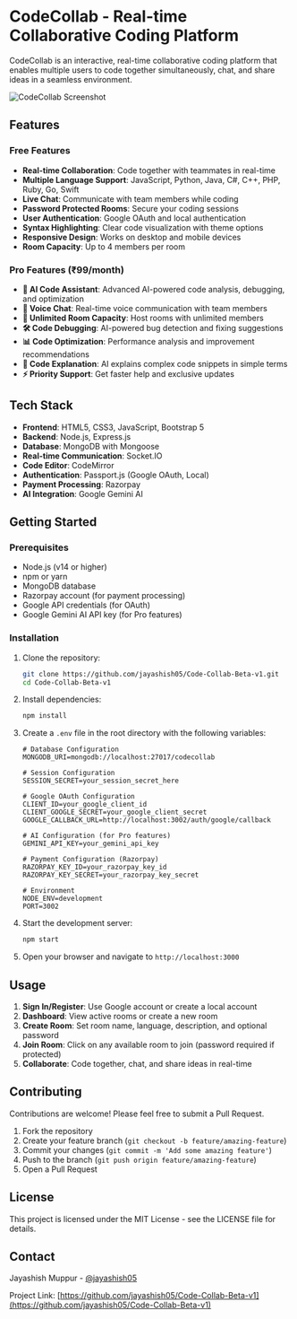 # CodeCollab - Real-time Collaborative Coding Platform

CodeCollab is an interactive, real-time collaborative coding platform that enables multiple users to code together simultaneously, chat, and share ideas in a seamless environment.

![CodeCollab Screenshot](https://i.imgur.com/1234567.png)

## Features

### Free Features
- **Real-time Collaboration**: Code together with teammates in real-time
- **Multiple Language Support**: JavaScript, Python, Java, C#, C++, PHP, Ruby, Go, Swift
- **Live Chat**: Communicate with team members while coding
- **Password Protected Rooms**: Secure your coding sessions
- **User Authentication**: Google OAuth and local authentication
- **Syntax Highlighting**: Clear code visualization with theme options
- **Responsive Design**: Works on desktop and mobile devices
- **Room Capacity**: Up to 4 members per room

### Pro Features (₹99/month)
- **🤖 AI Code Assistant**: Advanced AI-powered code analysis, debugging, and optimization
- **🎤 Voice Chat**: Real-time voice communication with team members
- **👥 Unlimited Room Capacity**: Host rooms with unlimited members
- **🛠️ Code Debugging**: AI-powered bug detection and fixing suggestions
- **📊 Code Optimization**: Performance analysis and improvement recommendations
- **💬 Code Explanation**: AI explains complex code snippets in simple terms
- **⚡ Priority Support**: Get faster help and exclusive updates

## Tech Stack

- **Frontend**: HTML5, CSS3, JavaScript, Bootstrap 5
- **Backend**: Node.js, Express.js
- **Database**: MongoDB with Mongoose
- **Real-time Communication**: Socket.IO
- **Code Editor**: CodeMirror
- **Authentication**: Passport.js (Google OAuth, Local)
- **Payment Processing**: Razorpay
- **AI Integration**: Google Gemini AI

## Getting Started

### Prerequisites

- Node.js (v14 or higher)
- npm or yarn
- MongoDB database
- Razorpay account (for payment processing)
- Google API credentials (for OAuth)
- Google Gemini AI API key (for Pro features)

### Installation

1. Clone the repository:
   ```bash
   git clone https://github.com/jayashish05/Code-Collab-Beta-v1.git
   cd Code-Collab-Beta-v1
   ```

2. Install dependencies:
   ```bash
   npm install
   ```

3. Create a `.env` file in the root directory with the following variables:
   ```
   # Database Configuration
   MONGODB_URI=mongodb://localhost:27017/codecollab

   # Session Configuration
   SESSION_SECRET=your_session_secret_here

   # Google OAuth Configuration
   CLIENT_ID=your_google_client_id
   CLIENT_GOOGLE_SECRET=your_google_client_secret
   GOOGLE_CALLBACK_URL=http://localhost:3002/auth/google/callback

   # AI Configuration (for Pro features)
   GEMINI_API_KEY=your_gemini_api_key

   # Payment Configuration (Razorpay)
   RAZORPAY_KEY_ID=your_razorpay_key_id
   RAZORPAY_KEY_SECRET=your_razorpay_key_secret

   # Environment
   NODE_ENV=development
   PORT=3002
   ```

4. Start the development server:
   ```bash
   npm start
   ```

5. Open your browser and navigate to `http://localhost:3000`

## Usage

1. **Sign In/Register**: Use Google account or create a local account
2. **Dashboard**: View active rooms or create a new room
3. **Create Room**: Set room name, language, description, and optional password
4. **Join Room**: Click on any available room to join (password required if protected)
5. **Collaborate**: Code together, chat, and share ideas in real-time

## Contributing

Contributions are welcome! Please feel free to submit a Pull Request.

1. Fork the repository
2. Create your feature branch (`git checkout -b feature/amazing-feature`)
3. Commit your changes (`git commit -m 'Add some amazing feature'`)
4. Push to the branch (`git push origin feature/amazing-feature`)
5. Open a Pull Request

## License

This project is licensed under the MIT License - see the LICENSE file for details.

## Contact

Jayashish Muppur - [@jayashish05](https://github.com/jayashish05)

Project Link: [https://github.com/jayashish05/Code-Collab-Beta-v1](https://github.com/jayashish05/Code-Collab-Beta-v1)
